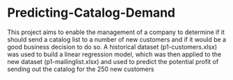 # Predicting-Catalog-Demand
This project aims to enable the management of a company to determine if it should send a catalog list to a number of new customers and if it would be a good business decision to do so. A historical dataset (p1-customers.xlsx) was used to build a linear regression model, which was then applied to the new dataset (p1-mailinglist.xlsx) and used to predict the potential profit of sending out the catalog for the 250 new customers
